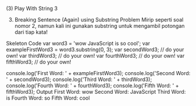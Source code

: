 (3) Play With String 3

3. Breaking Sentence (Again) using Substring
Problem
Mirip seperti soal nomor 2, namun kali ini gunakan substring untuk mengambil potongan dari tiap kata!

Skeleton Code
var word3 = 'wow JavaScript is so cool';
var exampleFirstWord3 = word3.substring(0, 3);
var secondWord3; // do your own!
var thirdWord3; // do your own!
var fourthWord3; // do your own!
var fifthWord3; // do your own!

console.log('First Word: ' + exampleFirstWord3);
console.log('Second Word: ' + secondWord3);
console.log('Third Word: ' + thirdWord3);
console.log('Fourth Word: ' + fourthWord3);
console.log('Fifth Word: ' + fifthWord3);
Output
First Word: wow
Second Word: JavaScript
Third Word: is
Fourth Word: so
Fifth Word: cool